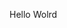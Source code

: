 Hello Wolrd































































































































































































































































































